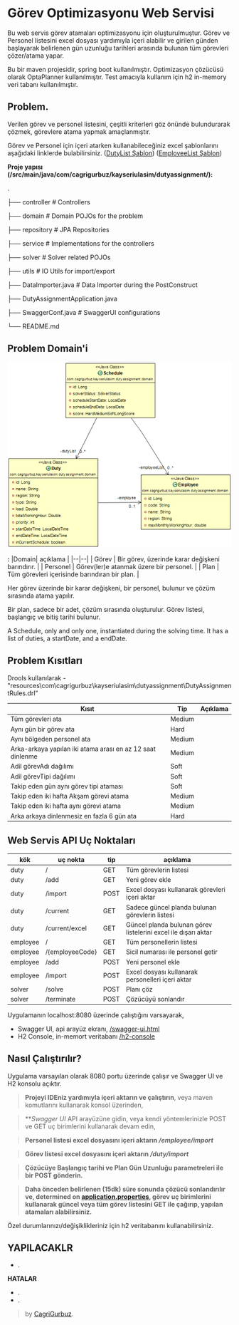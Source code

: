 # Görev Optimizasyonu Web Servisi 

Bu web servis görev atamaları optimizasyonu için oluşturulmuştur. Görev ve Personel listesini excel dosyası yardımıyla içeri alabilir ve girilen günden başlayarak belirlenen gün uzunluğu tarihleri arasında bulunan tüm görevleri çözer/atama yapar.

Bu bir maven projesidir, spring boot kullanılmıştır. Optimizasyon çözücüsü olarak OptaPlanner kullanılmıştır. Test amacıyla kullanım için h2 in-memory veri tabanı kullanılmıştır.

## Problem.

Verilen görev ve personel listesini, çeşitli kriterleri göz önünde bulundurarak çözmek, görevlere atama yapmak amaçlanmıştır.

Görev ve Personel için içeri atarken kullanabileceğiniz excel şablonlarını aşağıdaki linklerde bulabilirsiniz.
 ([DutyList Şablon](https://github.com/cgrgrbz/dutyassignment/blob/master/src/main/resources/DutyList.xlsx)) 
 ([EmployeeList Şablon](https://github.com/cgrgrbz/dutyassignment/blob/master/src/main/resources/EmployeeList.xlsx)) 

**Proje yapısı (/src/main/java/com/cagrigurbuz/kayseriulasim/dutyassignment/):**

.

├── controller                          				# Controllers

├── domain                              				# Domain POJOs for the problem

├── repository                          				# JPA Repositories

├── service                             				# Implementations for the controllers

├── solver                              				# Solver related POJOs

├── utils                               				# IO Utils for import/export

├── DataImporter.java                   			  # Data Importer during the PostConstruct

├── DutyAssignmentApplication.java      

├── SwaggerConf.java                    		    # SwaggerUI configurations

└── README.md

## Problem Domain'i

![Class Diagram](https://raw.githubusercontent.com/cgrgrbz/dutyassignment/gh-pages/Class%20Diagram.png)

**:**
|Domain| açıklama |
|--|--|
| Görev | Bir görev, üzerinde karar değişkeni barındırır. |
| Personel | Görev(ler)e atanmak üzere bir personel. |
| Plan | Tüm görevleri içerisinde barındıran bir plan. |

Her görev üzerinde bir karar değişkeni, bir personel, bulunur ve çözüm sırasında atama yapılır.

Bir plan, sadece bir adet, çözüm sırasında oluşturulur. Görev listesi, başlangıç ve bitiş tarihi bulunur.

A Schedule, only and only one, instantiated during the solving time. It has a list of duties, a startDate, and a endDate. 
 
 
## Problem Kısıtları
Drools kullanılarak - "resources\com\cagrigurbuz\kayseriulasim\dutyassignment\DutyAssignmentRules.drl" 

|Kısıt|Tip|Açıklama|
|--|--|--|
|Tüm görevleri ata|Medium||
|Aynı gün bir görev ata|Hard||
|Aynı bölgeden personel ata|Medium||
|Arka-arkaya yapılan iki atama arası en az 12 saat dinlenme|Medium||
|Adil görevAdı dağılımı|Soft||
|Adil görevTipi dağılımı|Soft||
|Takip eden gün aynı görev tipi ataması|Soft||
|Takip eden iki hafta Akşam görevi atama|Medium||
|Takip eden iki hafta aynı görevi atama|Medium||
|Arka arkaya dinlenmesiz en fazla 6 gün ata|Hard||
 

## Web Servis API Uç Noktaları


| kök | uç nokta | tip |  açıklama |
|--|--|--|--|
| duty | / | GET | Tüm görevlerin listesi |
| duty | /add | GET | Yeni görev ekle |
| duty | /import | POST | Excel dosyası kullanarak görevleri içeri aktar |
| duty | /current | GET | Sadece güncel planda bulunan görevlerin listesi |
| duty | /current/excel | GET | Güncel planda bulunan görev listelerini excel ile dışarı aktar |
| employee | / | GET | Tüm personellerin listesi |
| employee | /{employeeCode} | GET | Sicil numarası ile personel getir |
| employee | /add | POST | Yeni personel ekle |
| employee | /import | POST | Excel dosyası kullanarak personelleri içeri aktar |
| solver | /solve | POST | Planı çöz |
| solver | /terminate| POST | Çözücüyü sonlandır |

 

Uygulamanın localhost:8080 üzerinde çalıştığını varsayarak, 

- Swagger UI, api arayüz ekranı, [/swagger-ui.html](localhost:8080/swagger-ui.html)
- H2 Console, in-memort veritabanı [/h2-console](localhost:8080//h2-console)


## Nasıl Çalıştırılır?

Uygulama varsayılan olarak 8080 portu üzerinde çalışır ve Swagger UI ve H2 konsolu açıktır.

> **Projeyi IDEniz yardımıyla içeri aktarın ve çalıştırın**, veya maven komutlarını kullanarak konsol üzerinden,

> **_Swagger UI_ API arayüzüne gidin, veya kendi yöntemlerinizle POST ve GET uç birimlerini kullanarak devam edin,

> **Personel listesi excel dosyasını içeri aktarın _/employee/import_**

> **Görev listesi excel dosyasını içeri aktarın _/duty/import_**

>  **Çözücüye Başlangıç tarihi ve Plan Gün Uzunluğu parametreleri ile bir POST gönderin.**

>  **Daha önceden belirlenen (15dk) süre sonunda çözücü sonlandırılır ve, determined on [application.properties](https://github.com/cgrgrbz/dutyassignment/blob/master/src/main/resources/application.properties), görev uç birimlerini kullanarak güncel veya tüm görev listesini GET ile çağırıp, yapılan atamaları alabilirsiniz.**

Özel durumlarınızı/değişiklikleriniz için h2 veritabanını kullanabilirsiniz.

**YAPILACAKLR**
- 
- .

**HATALAR**
- .
- .

> by [CagriGurbuz](https://cagrigurbuz.com/).
